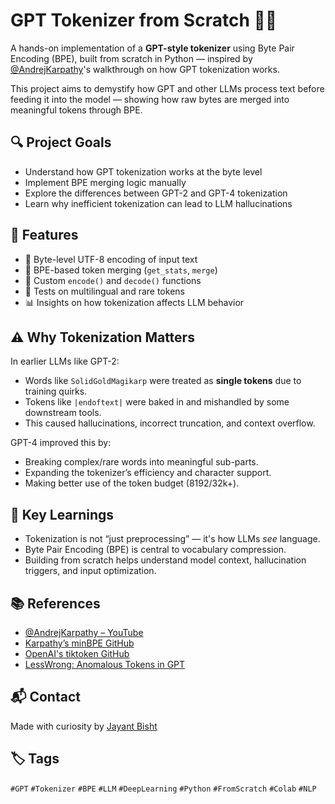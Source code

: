 
# GPT Tokenizer from Scratch 🧠🔤

A hands-on implementation of a **GPT-style tokenizer** using Byte Pair Encoding (BPE), built from scratch in Python — inspired by [@AndrejKarpathy](https://www.youtube.com/@AndrejKarpathy)'s walkthrough on how GPT tokenization works.

This project aims to demystify how GPT and other LLMs process text before feeding it into the model — showing how raw bytes are merged into meaningful tokens through BPE.

## 🔍 Project Goals

- Understand how GPT tokenization works at the byte level
- Implement BPE merging logic manually
- Explore the differences between GPT-2 and GPT-4 tokenization
- Learn why inefficient tokenization can lead to LLM hallucinations

## 🚀 Features

- 🔡 Byte-level UTF-8 encoding of input text
- 🔁 BPE-based token merging (`get_stats`, `merge`)
- 🔧 Custom `encode()` and `decode()` functions
- 🧪 Tests on multilingual and rare tokens
- 📊 Insights on how tokenization affects LLM behavior

## ⚠️ Why Tokenization Matters

In earlier LLMs like GPT-2:
- Words like `SolidGoldMagikarp` were treated as **single tokens** due to training quirks.
- Tokens like `|endoftext|` were baked in and mishandled by some downstream tools.
- This caused hallucinations, incorrect truncation, and context overflow.

GPT-4 improved this by:
- Breaking complex/rare words into meaningful sub-parts.
- Expanding the tokenizer’s efficiency and character support.
- Making better use of the token budget (8192/32k+).

## 🧠 Key Learnings

- Tokenization is not “just preprocessing” — it's how LLMs *see* language.
- Byte Pair Encoding (BPE) is central to vocabulary compression.
- Building from scratch helps understand model context, hallucination triggers, and input optimization.
 
## 📚 References

- [@AndrejKarpathy – YouTube](https://www.youtube.com/@AndrejKarpathy)
- [Karpathy’s minBPE GitHub](https://github.com/karpathy/minbpe)
- [OpenAI's tiktoken GitHub](https://github.com/openai/tiktoken)
- [LessWrong: Anomalous Tokens in GPT](https://www.lesswrong.com/posts/ChtGdxk9mwZ2Rxogt/smartyheadercode-anomalous-tokens-for-gpt3-5-and-gpt-4-1)

## 📬 Contact

Made with curiosity by [Jayant Bisht](https://github.com/jayant1554)

## 🏷 Tags

`#GPT` `#Tokenizer` `#BPE` `#LLM` `#DeepLearning` `#Python` `#FromScratch` `#Colab` `#NLP`
